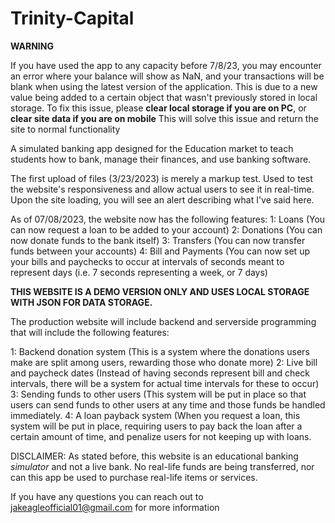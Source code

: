 # Trinity-Capital

**WARNING**

If you have used the app to any capacity before 7/8/23, you may encounter an error where your balance will show as NaN, and your transactions will be blank when using the latest version of the application. 
This is due to a new value being added to a certain object that wasn't previously stored in local storage. 
To fix this issue, please **clear local storage if you are on PC**, or **clear site data if you are on mobile** 
This will solve this issue and return the site to normal functionality 

A simulated banking app designed for the Education market to teach students how to bank, manage their finances, and use banking software.

The first upload of files (3/23/2023) is merely a markup test. Used to test the website's responsiveness and allow actual users to see it in real-time. Upon the site loading, you will see an alert describing what I've said here. 

As of 07/08/2023, the website now has the following features:
1: Loans (You can now request a loan to be added to your account)
2: Donations (You can now donate funds to the bank itself)
3: Transfers (You can now transfer funds between your accounts)
4: Bill and Payments (You can now set up your bills and paychecks to occur at intervals of seconds meant to represent days (i.e. 7 seconds representing a week, or 7 days) 

**THIS WEBSITE IS A DEMO VERSION ONLY AND USES LOCAL STORAGE WITH JSON FOR DATA STORAGE.** 

The production website will include backend and serverside programming that will include the following features: 

1: Backend donation system (This is a system where the donations users make are split among users, rewarding those who donate more) 
2: Live bill and paycheck dates (Instead of having seconds represent bill and check intervals, there will be a system for actual time intervals for these to occur) 
3: Sending funds to other users (This system will be put in place so that users can send funds to other users at any time and those funds be handled immediately. 
4: A loan payback system (When you request a loan, this system will be put in place, requiring users to pay back the loan after a certain amount of time, and penalize users for not keeping up with loans. 

DISCLAIMER: As stated before, this website is an educational banking *simulator* and not a live bank. No real-life funds are being transferred, nor can this app be used to purchase real-life items or services. 

If you have any questions you can reach out to jakeagleofficial01@gmail.com for more information

